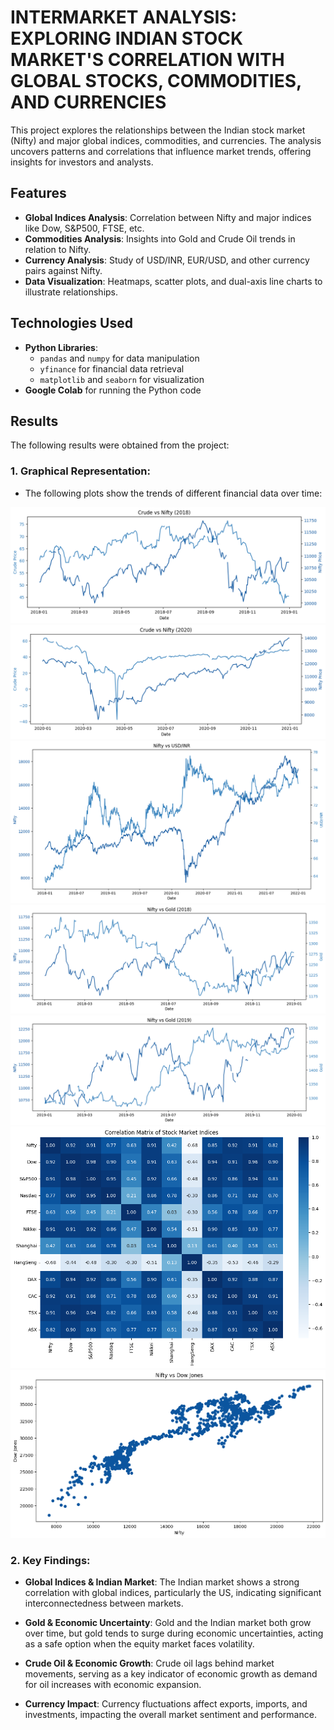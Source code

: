 # INTERMARKET ANALYSIS: EXPLORING INDIAN STOCK MARKET'S CORRELATION WITH GLOBAL STOCKS, COMMODITIES, AND CURRENCIES

This project explores the relationships between the Indian stock market (Nifty) and major global indices, commodities, and currencies. The analysis uncovers patterns and correlations that influence market trends, offering insights for investors and analysts.

## Features
- **Global Indices Analysis**: Correlation between Nifty and major indices like Dow, S&P500, FTSE, etc.
- **Commodities Analysis**: Insights into Gold and Crude Oil trends in relation to Nifty.
- **Currency Analysis**: Study of USD/INR, EUR/USD, and other currency pairs against Nifty.
- **Data Visualization**: Heatmaps, scatter plots, and dual-axis line charts to illustrate relationships.

## Technologies Used
- **Python Libraries**:
  - `pandas` and `numpy` for data manipulation
  - `yfinance` for financial data retrieval
  - `matplotlib` and `seaborn` for visualization
- **Google Colab** for running the Python code

## Results

The following results were obtained from the project:

### 1. Graphical Representation:
- The following plots show the trends of different financial data over time:

![Crude Oil 1](output_plot/crude1.png)
![Crude Oil 2](output_plot/crude2.png)
![Currency](output_plot/currency1.png)
![Gold 1](output_plot/gold1.png)
![Gold 2](output_plot/gold2.png)
![Indices 1](output_plot/indices1.png)
![Indices 2](output_plot/indices2.png)

### 2. Key Findings:

- **Global Indices & Indian Market**: The Indian market shows a strong correlation with global indices, particularly the US, indicating significant interconnectedness between markets.

- **Gold & Economic Uncertainty**: Gold and the Indian market both grow over time, but gold tends to surge during economic uncertainties, acting as a safe option when the equity market faces volatility.

- **Crude Oil & Economic Growth**: Crude oil lags behind market movements, serving as a key indicator of economic growth as demand for oil increases with economic expansion.

- **Currency Impact**: Currency fluctuations affect exports, imports, and investments, impacting the overall market sentiment and performance.

